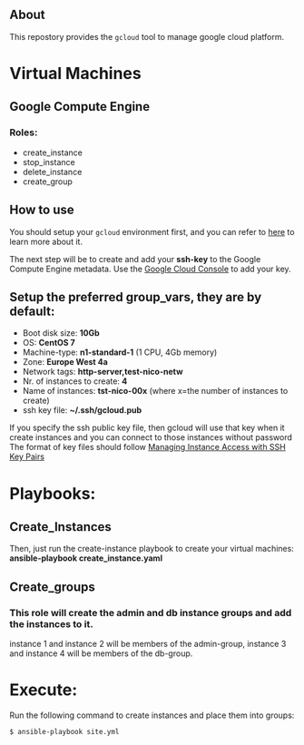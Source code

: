 ## About
This repostory provides the `gcloud` tool to manage google cloud platform.  

Virtual Machines
================
## Google Compute Engine
### Roles:
- create_instance
- stop_instance
- delete_instance
- create_group

## How to use
You should setup your `gcloud` environment first, and you can refer to [here](https://cloud.google.com/compute/docs/gcloud-compute/#auth) to learn more about it.

The next step will be to create and add your **ssh-key** to the Google Compute Engine metadata. Use the [Google Cloud Console](https://console.cloud.google.com) to add your key.

## Setup the preferred group_vars, they are by default:
- Boot disk size: **10Gb**
- OS: **CentOS 7**
- Machine-type: **n1-standard-1** (1 CPU, 4Gb memory)
- Zone: **Europe West 4a**
- Network tags: **http-server,test-nico-netw**
- Nr. of instances to create: **4**
- Name of instances: **tst-nico-00x** (where x=the number of instances to create)
- ssh key file: **~/.ssh/gcloud.pub**

If you specify the ssh public key file, then gcloud will use that key when it create instances and you can connect to those instances without password
The format of key files should follow [Managing Instance Access with SSH Key Pairs](https://cloud.google.com/compute/docs/instances/adding-removing-ssh-keys)

# Playbooks:

## Create_Instances
Then, just run the create-instance playbook to create your virtual machines:
**ansible-playbook create_instance.yaml**

## Create_groups
### This role will create the admin and db instance groups and add the instances to it.
instance 1 and instance 2 will be members of the admin-group,
instance 3 and instance 4 will be members of the db-group.

# Execute:
Run the following command to create instances and place them into groups:
```sh
$ ansible-playbook site.yml
```


